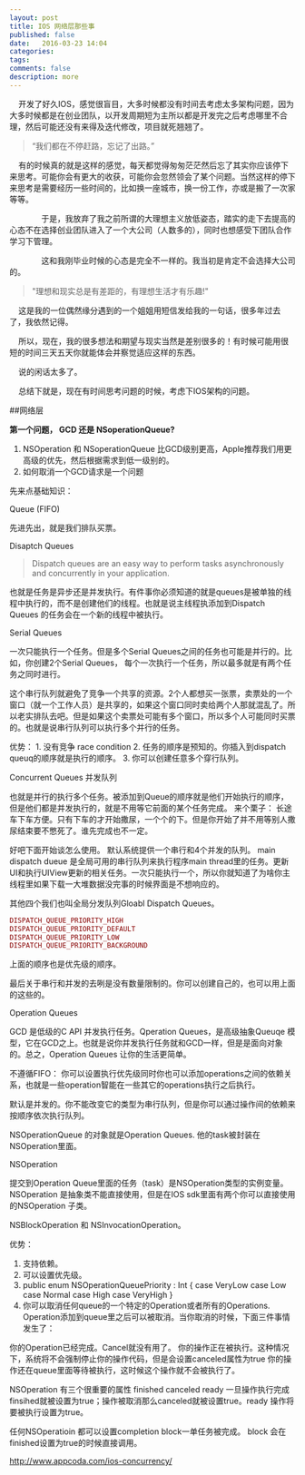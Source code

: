 ```yaml
---
layout: post
title: IOS 网络层那些事
published: false
date:   2016-03-23 14:04
categories:
tags:
comments: false
description: more
---
```


&nbsp;&nbsp;&nbsp;&nbsp;开发了好久IOS，感觉很盲目，大多时候都没有时间去考虑太多架构问题，因为大多时候都是在创业团队，以开发周期短为主所以都是开发完之后考虑哪里不合理，然后可能还没有来得及迭代修改，项目就死翘翘了。

> “我们都在不停赶路，忘记了出路。”

&nbsp;&nbsp;&nbsp;&nbsp;有的时候真的就是这样的感觉，每天都觉得匆匆茫茫然后忘了其实你应该停下来思考。可能你会有更大的收获，可能你会忽然领会了某个问题。当然这样的停下来思考是需要经历一些时间的，比如换一座城市，换一份工作，亦或是搬了一次家等等。

&emsp;&emsp;&emsp;&emsp;于是，我放弃了我之前所谓的大理想主义放低姿态，踏实的走下去提高的心态不在选择创业团队进入了一个大公司（人数多的），同时也想感受下团队合作学习下管理。

&emsp;&emsp;&emsp;&emsp;这和我刚毕业时候的心态是完全不一样的。我当初是肯定不会选择大公司的。

> "理想和现实总是有差距的，有理想生活才有乐趣!"

&nbsp;&nbsp;&nbsp;&nbsp;这是我的一位偶然缘分遇到的一个姐姐用短信发给我的一句话，很多年过去了，我依然记得。

&nbsp;&nbsp;&nbsp;&nbsp;所以，现在，我的很多想法和期望与现实当然是差别很多的！有时候可能用很短的时间三天五天你就能体会并察觉适应这样的东西。

&nbsp;&nbsp;&nbsp;&nbsp;说的闲话太多了。

&nbsp;&nbsp;&nbsp;&nbsp;总结下就是，现在有时间思考问题的时候，考虑下IOS架构的问题。

##网络层

**第一个问题， GCD 还是 NSoperationQueue?**

1. NSOperation 和 NSoperationQueue 比GCD级别更高，Apple推荐我们用更高级的优先，然后根据需求到低一级别的。
2. 如何取消一个GCD请求是一个问题

先来点基础知识：

Queue (FIFO)

先进先出，就是我们排队买票。


Disaptch Queues

> Dispatch queues are an easy way to perform tasks asynchronously and concurrently in your application. 

也就是任务是异步还是并发执行。有件事你必须知道的就是queues是被单独的线程中执行的，而不是创建他们的线程。也就是说主线程执添加到Dispatch Queues 的任务会在一个新的线程中被执行。

Serial Queues

一次只能执行一个任务。但是多个Serial Queues之间的任务也可能是并行的。比如，你创建2个Serial Queues， 每个一次执行一个任务，所以最多就是有两个任务之同时进行。

这个串行队列就避免了竞争一个共享的资源。2个人都想买一张票，卖票处的一个窗口（就一个工作人员）是共享的，如果这个窗口同时卖给两个人那就混乱了。所以老实排队去吧。但是如果这个卖票处可能有多个窗口，所以多个人可能同时买票的。也就是说串行队列可以执行多个并行的任务。

优势： 1. 没有竞争 race condition
2. 任务的顺序是预知的。你插入到dispatch queuq的顺序就是执行的顺序。
3. 你可以创建任意多个穿行队列。

Concurrent Queues 并发队列

也就是并行的执行多个任务。被添加到Queue的顺序就是他们开始执行的顺序，但是他们都是并发执行的，就是不用等它前面的某个任务完成。
来个栗子： 长途车下车方便。只有下车的才开始撒尿，一个个的下。但是你开始了并不用等别人撒尿结束要不憋死了。谁先完成也不一定。

好吧下面开始谈怎么使用。
默认系统提供一个串行和4个并发的队列。 main dispatch dueue 是全局可用的串行队列来执行程序main thread里的任务。更新UI和执行UIView更新的相关任务。一次只能执行一个，所以你就知道了为啥你主线程里如果下载一大堆数据没完事的时候界面是不想响应的。

其他四个我们也叫全局分发队列Gloabl Dispatch Queues。 

```ruby
DISPATCH_QUEUE_PRIORITY_HIGH
DISPATCH_QUEUE_PRIORITY_DEFAULT
DISPATCH_QUEUE_PRIORITY_LOW
DISPATCH_QUEUE_PRIORITY_BACKGROUND
```
上面的顺序也是优先级的顺序。

最后关于串行和并发的去咧是没有数量限制的。你可以创建自己的，也可以用上面的这些的。



Operation Queues

GCD 是低级的C API 并发执行任务。Qperation Queues，是高级抽象Queuqe 模型，它在GCD之上。也就是说你并发执行任务就和GCD一样，但是是面向对象的。总之，Operation Queues 让你的生活更简单。

不遵循FIFO： 你可以设置执行优先级同时你也可以添加operations之间的依赖关系，也就是一些operation智能在一些其它的operations执行之后执行。

默认是并发的。你不能改变它的类型为串行队列，但是你可以通过操作间的依赖来按顺序依次执行队列。

NSOperationQueue 的对象就是Operation Queues. 他的task被封装在NSOperation里面。

NSOperation

提交到Operation Queue里面的任务（task）是NSOperation类型的实例变量。NSOperation 是抽象类不能直接使用，但是在IOS sdk里面有两个你可以直接使用的NSOperation 子类。

NSBlockOperation 和 NSInvocationOperation。




优势：
1. 支持依赖。
2. 可以设置优先级。
3. public enum NSOperationQueuePriority : Int {
    case VeryLow
    case Low
    case Normal
    case High
    case VeryHigh
}
3. 你可以取消任何queue的一个特定的Operation或者所有的Operations. Operation添加到queue里之后可以被取消。当你取消的时候，下面三件事情发生了：

你的Operation已经完成。Cancel就没有用了。
你的操作正在被执行。这种情况下，系统将不会强制停止你的操作代码，但是会设置canceled属性为true
你的操作还在queue里面等待被执行，这时候这个操作就不会被执行了。


NSOperation 有三个很重要的属性 finished canceled ready
一旦操作执行完成 finsihed就被设置为true；操作被取消那么canceled就被设置true。ready 操作将要被执行设置为true。

任何NSOperatioin 都可以设置completion block一单任务被完成。 block 会在finished设置为true的时候直接调用。


http://www.appcoda.com/ios-concurrency/


